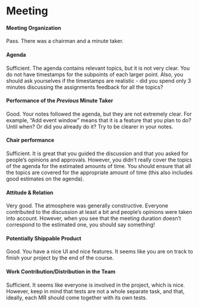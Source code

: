 # Meeting
#### Meeting Organization
Pass.
There was a chairman and a minute taker.

#### Agenda 
Sufficient.
The agenda contains relevant topics, but it is not very clear. You do not have timestamps for the subpoints of each larger point. Also, you should ask yourselves if the timestamps are realistic - did you spend only 3 minutes discussing the assignments feedback for all the topics?

#### Performance of the *Previous* Minute Taker
Good.
Your notes followed the agenda, but they are not extremely clear. For example, “Add event window” means that it is a feature that you plan to do? Until when? Or did you already do it? Try to be clearer in your notes.

#### Chair performance
Sufficient.
It is great that you guided the discussion and that you asked for people’s opinions and approvals. However, you didn’t really cover the topics of the agenda for the estimated amounts of time. You should ensure that all the topics are covered for the appropriate amount of time (this also includes good estimates on the agenda).

#### Attitude & Relation
Very good.
The atmosphere was generally constructive. Everyone contributed to the discussion at least a bit and people’s opinions were taken into account. However, when you see that the meeting duration doesn’t correspond to the estimated one, you should say something!

#### Potentially Shippable Product
Good.
You have a nice UI and nice features. It seems like you are on track to finish your project by the end of the course.

#### Work Contribution/Distribution in the Team
Sufficient.
It seems like everyone is involved in the project, which is nice. However, keep in mind that tests are not a whole separate task, and that, ideally, each MR should come together with its own tests.
